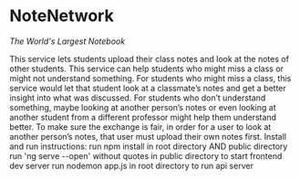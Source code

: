 # NoteNetwork

_The World's Largest Notebook_

This service lets students upload their class notes and look at the notes of other students. This service can help students who might miss a class or might not understand something. For students who might miss a class, this service would let that student look at a classmate’s notes and get a better insight into what was discussed. For students who don’t understand something, maybe looking at another person’s notes or even looking at another student from a different professor might help them understand better.
To make sure the exchange is fair, in order for a user to look at another person’s notes, that user must upload their own notes first. 
Install and run instructions:
run npm install in root directory AND public directory
run 'ng serve --open' without quotes in public directory to start frontend dev server
run nodemon app.js in root directory to run api server
